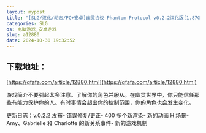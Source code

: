 ```yaml
---
layout: mypost
title: "[SLG/汉化/动态/PC+安卓]幽灵协议 Phantom Protocol v0.2.2汉化版[1.87G/移动/百度]"
categories: SLG
os: 电脑游戏,安卓游戏
slug: a12880
date: 2024-10-30 19:32:52
---
```


## 下载地址：

[https://qfafa.com/article/12880.html](https://qfafa.com/article/12880.html)

游戏简介不要引起太多注意。了解你的角色并服从。在幽灵世界中，你只能信任那些有能力保护你的人。有时事情会超出你的控制范围，你的角色也会发生变化。

更新日志：v.0.2.2 发布- 错误修复/更正- 400 多个新渲染- 新的动画 H 场景- Amy、Gabrielle 和 Charlotte 的新关系事件- 新的游戏机制